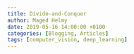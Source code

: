 ```yaml
---
title: Divide-and-Conquer
author: Maged Helmy
date: 2019-05-16 14:00:00 +0100
categories: [Blogging, Articles]
tags: [computer_vision, deep_learning]
---
```

